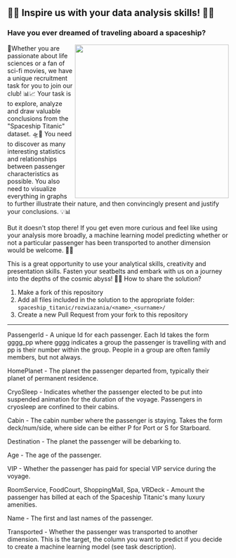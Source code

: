 ## 🚀🌌 Inspire us with your data analysis skills! 🚀🌌
### Have you ever dreamed of traveling aboard a spaceship?

<img align="right" width="350px" src="https://github.com/Kolo-Naukowe-Data-Science-PW/Rekrutacja_2023/assets/30211831/ff323ce0-005a-400c-ae5e-c794e6d00081" />

🚢Whether you are passionate about life sciences or a fan of sci-fi movies, we have a unique recruitment task for you to join our club! 📊📈 Your task is to explore, analyze and draw valuable conclusions from the "Spaceship Titanic" dataset. 🛸🌠 You need to discover as many interesting statistics and relationships between passenger characteristics as possible. You also need to visualize everything in graphs to further illustrate their nature, and then convincingly present and justify your conclusions. 💡📊

But it doesn't stop there! If you get even more curious and feel like using your analysis more broadly, a machine learning model predicting whether or not a particular passenger has been transported to another dimension would be welcome. 🤖🌌

This is a great opportunity to use your analytical skills, creativity and presentation skills. Fasten your seatbelts and embark with us on a journey into the depths of the cosmic abyss! 🚀🌌
How to share the solution?

1. Make a fork of this repository
2. Add all files included in the solution to the appropriate folder: `spaceship_titanic/rozwiazania/<name>_<surname>/`
3. Create a new Pull Request from your fork to this repository

------------------------------------------------------------------------------------------------------------

PassengerId - A unique Id for each passenger. Each Id takes the form gggg_pp where gggg indicates a group the passenger is travelling with and pp is their number within the group. People in a group are often family members, but not always.

HomePlanet - The planet the passenger departed from, typically their planet of permanent residence.

CryoSleep - Indicates whether the passenger elected to be put into suspended animation for the duration of the voyage. Passengers in cryosleep are confined to their cabins.

Cabin - The cabin number where the passenger is staying. Takes the form deck/num/side, where side can be either P for Port or S for Starboard.

Destination - The planet the passenger will be debarking to.

Age - The age of the passenger.

VIP - Whether the passenger has paid for special VIP service during the voyage.

RoomService, FoodCourt, ShoppingMall, Spa, VRDeck - Amount the passenger has billed at each of the Spaceship Titanic's many luxury amenities.

Name - The first and last names of the passenger.

Transported - Whether the passenger was transported to another dimension. This is the target, the column you want to predict if you decide to create a machine learning model (see task description).
